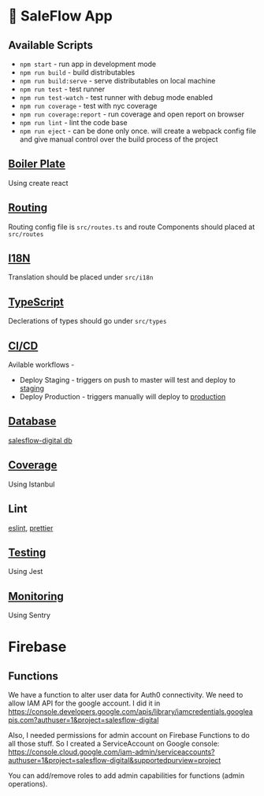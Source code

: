 # 🦄 SaleFlow App 

## Available Scripts

- `npm start` - run app in development mode
- `npm run build` - build distributables
- `npm run build:serve` - serve distributables on local machine
- `npm run test` - test runner
- `npm run test-watch` - test runner with debug mode enabled
- `npm run coverage` - test with nyc coverage
- `npm run coverage:report` - run coverage and open report on browser
- `npm run lint` - lint the code base
- `npm run eject` - can be done only once. will create a webpack config file and give manual control over the build process of the project

## [Boiler Plate](https://create-react-app.dev/docs)
  Using create react

## [Routing](https://reactrouter.com/web/api/BrowserRouter)  
  Routing config file is `src/routes.ts` and route Components should placed at `src/routes`

## [I18N](https://react.i18next.com)  
  Translation should be placed under `src/i18n`

## [TypeScript](https://www.typescriptlang.org/docs/home.html)
  Declerations of types should go under `src/types`

## [CI/CD](https://docs.github.com/en/actions)

Avilable workflows - 
- Deploy Staging - triggers on push to master will test and deploy to [staging](https://stg-salesflow-digital.web.app)
- Deploy Production - triggers manually will deploy to [production](https://salesflow-digital.web.app)

## [Database](https://www.npmjs.com/package/firebase-tools)

[salesflow-digital db](https://console.firebase.google.com/u/1/project/salesflow-digital)

## [Coverage](https://istanbul.js.org)
Using Istanbul

## Lint
[eslint](https://eslint.org/docs/user-guide/configuring), [prettier](https://prettier.io/docs/en/index.html)

## [Testing](https://jestjs.io/docs/en/getting-started.html)
Using Jest

## [Monitoring](https://sentry.io/organizations/salesflow)
Using Sentry


# Firebase

## Functions
We have a function to alter user data for Auth0 connectivity.
We need to allow IAM API for the google account. 
I did it in https://console.developers.google.com/apis/library/iamcredentials.googleapis.com?authuser=1&project=salesflow-digital

Also, I needed permissions for admin account on Firebase Functions to do
all those stuff. So I created a ServiceAccount on Google console:
https://console.cloud.google.com/iam-admin/serviceaccounts?authuser=1&project=salesflow-digital&supportedpurview=project

You can add/remove roles to add admin capabilities for functions (admin operations).